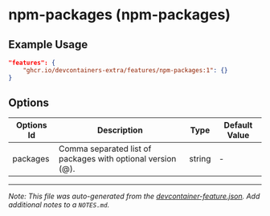 
# npm-packages (npm-packages)



## Example Usage

```json
"features": {
    "ghcr.io/devcontainers-extra/features/npm-packages:1": {}
}
```

## Options

| Options Id | Description | Type | Default Value |
|-----|-----|-----|-----|
| packages | Comma separated list of packages with optional version (<package>@<version>). | string | - |



---

_Note: This file was auto-generated from the [devcontainer-feature.json](devcontainer-feature.json).  Add additional notes to a `NOTES.md`._
